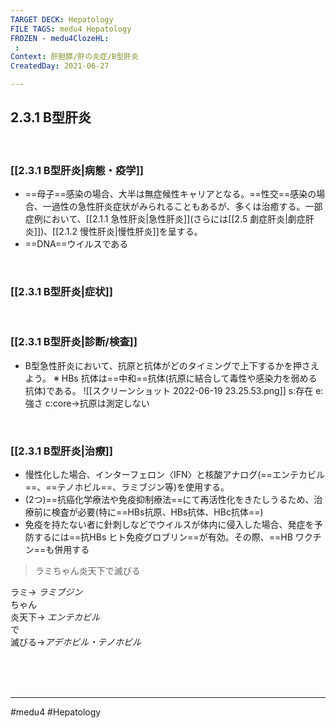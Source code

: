 ```yaml
---
TARGET DECK: Hepatology
FILE TAGS: medu4 Hepatology
FROZEN - medu4ClozeHL:
 : 
Context: 肝胆膵/肝の炎症/B型肝炎
CreatedDay: 2021-06-27

---
```


## 2.3.1 B型肝炎

<br>

### [[2.3.1 B型肝炎|病態・疫学]]
* ==母子==感染の場合、大半は無症候性キャリアとなる。==性交==感染の場合、一過性の急性肝炎症状がみられることもあるが、多くは治癒する。一部症例において、[[2.1.1 急性肝炎|急性肝炎]](さらには[[2.5 劇症肝炎|劇症肝炎]])、[[2.1.2 慢性肝炎|慢性肝炎]]を呈する。
* ==DNA==ウイルスである
<!--ID: 1624786705038-->

<br>

### [[2.3.1 B型肝炎|症状]]




<br>

### [[2.3.1 B型肝炎|診断/検査]]
* B型急性肝炎において、抗原と抗体がどのタイミングで上下するかを押さえよう。
※ HBs 抗体は==中和==抗体(抗原に結合して毒性や感染力を弱める抗体)である。
![[スクリーンショット 2022-06-19 23.25.53.png]]
s:存在 e:強さ c:core→抗原は測定しない
<!--ID: 1624786705043-->



<br>

### [[2.3.1 B型肝炎|治療]]
* 慢性化した場合、インターフェロン〈IFN〉と核酸アナログ(==エンテカビル==、==テノホビル==、ラミブジン等)を使用する。
* (2つ)==抗癌化学療法や免疫抑制療法==にて再活性化をきたしうるため、治療前に検査が必要(特に==HBs抗原、HBs抗体、HBc抗体==)
* 免疫を持たない者に針刺しなどでウイルスが体内に侵入した場合、発症を予防するには==抗HBs ヒト免疫グロブリン==が有効。その際、==HB ワクチン==も併用する
>ラミちゃん炎天下で滅びる
<!--ID: 1655136409639-->




ラミ→ _ラミブジン_  
ちゃん  
炎天下→ _エンテカビル_  
で  
滅びる→_アデホビル・テノホビル_


<br><br><br>

---
#medu4 #Hepatology  
